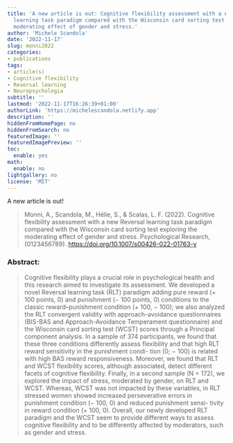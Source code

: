 ```yaml
---
title: 'A new article is out: Cognitive flexibility assessment with a new Reversal
  learning task paradigm compared with the Wisconsin card sorting test exploring the
  moderating effect of gender and stress.'
author: 'Michele Scandola'
date: '2022-11-17'
slug: monni2022
categories:
- publications
tags:
- article(s)
- Cognitive flexibility
- Reversal learning
- Neuropsychologia
subtitle: ''
lastmod: '2022-11-17T16:26:39+01:00'
authorLink: 'https://michelescandola.netlify.app'
description: ''
hiddenFromHomePage: no
hiddenFromSearch: no
featuredImage: ''
featuredImagePreview: ''
toc:
  enable: yes
math:
  enable: no
lightgallery: no
license: 'MIT'
---
```


A new article is out!

> Monni, A., Scandola, M., Hélie, S., & Scalas, L. F. (2022). Cognitive flexibility assessment with a new Reversal learning task paradigm compared with the Wisconsin card sorting test exploring the moderating effect of gender and stress. Psychological Research, (0123456789). https://doi.org/10.1007/s00426-022-01763-y

<!--more-->

### Abstract:

> Cognitive flexibility plays a crucial role in psychological health and this research aimed to investigate its assessment. We developed a novel Reversal learning task (RLT) paradigm adding pure reward (+ 100 points, 0) and punishment (− 100 points, 0) conditions to the classic reward–punishment condition (+ 100, − 100); we also analyzed the RLT convergent validity with approach-avoidance questionnaires (BIS-BAS and Approach-Avoidance Temperament questionnaire) and the Wisconsin card sorting test (WCST) scores through a Principal component analysis. In a sample of 374 participants, we found that these three conditions differently assess flexibility and that high RLT reward sensitivity in the punishment condi- tion (0; − 100) is related with high BAS reward responsiveness. Moreover, we found that RLT and WCST flexibility scores, although associated, detect different facets of cognitive flexibility. Finally, in a second sample (N = 172), we explored the impact of stress, moderated by gender, on RLT and WCST. Whereas, WCST was not impacted by these variables, in RLT stressed women showed increased perseverative errors in punishment condition (− 100, 0) and reduced punishment sensi- tivity in reward condition (+ 100, 0). Overall, our newly developed RLT paradigm and the WCST seem to provide different ways to assess cognitive flexibility and to be differently affected by moderators, such as gender and stress.